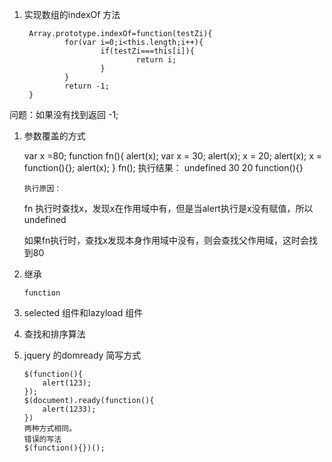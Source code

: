 1. 实现数组的indexOf 方法

        Array.prototype.indexOf=function(testZi){
                for(var i=0;i<this.length;i++){
                        if(testZi===this[i]){
                                return i;
                        }
                }
                return -1;
        }
        
       
 问题：如果没有找到返回 -1;


1.  参数覆盖的方式

    var x =80;
    function fn(){
    	alert(x);
    	var x = 30;
    	alert(x);
    	x = 20;
    	alert(x);
    	x = function(){};
    	alert(x);
    }
    fn();
    执行结果： undefined 30 20 function(){}
    
        执行原因：
    
    fn 执行时查找x，发现x在作用域中有，但是当alert执行是x没有赋值，所以undefined
    
    如果fn执行时，查找x发现本身作用域中没有，则会查找父作用域，这时会找到80
    

1.  继承

        function


1.  selected 组件和lazyload 组件


1.  查找和排序算法

1.  jquery 的domready 简写方式

        $(function(){
	        alert(123);
        });
        $(document).ready(function(){
        	alert(1233);
        })
        两种方式相同。
        错误的写法
        $(function(){})();

